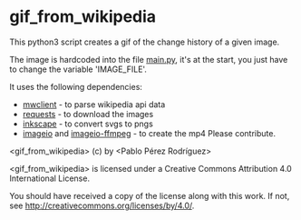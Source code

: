 
# gif\_from_wikipedia

This python3 script creates a gif of the change history of a given image.

The image is hardcoded into the file [main.py](main.py), it's at the start, you just have to change the variable 'IMAGE_FILE'.

It uses the following dependencies:

 - [mwclient](https://github.com/mwclient/mwclient) - to parse wikipedia api data
 - [requests](https://github.com/kennethreitz/requests) - to download the images
 - [inkscape](https://github.com/inkscape/inkscape) - to convert svgs to pngs
 - [imageio](https://github.com/imageio/imageio) and [imageio-ffmpeg](https://github.com/imageio/imageio-ffmpeg) - to create the mp4
Please contribute.





<gif\_from_wikipedia> (c) by <Pablo Pérez Rodríguez>

<gif\_from_wikipedia> is licensed under a
Creative Commons Attribution 4.0 International License.

You should have received a copy of the license along with this
work. If not, see <http://creativecommons.org/licenses/by/4.0/>.